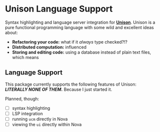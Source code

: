 # Unison Language Support

Syntax highlighting and language server integration for [**Unison**][unison]. Unison is a pure functional programming language with some wild and excellent ideas about:

- **Refactoring your code:** what if it _always_ type checked?!?
- **Distributed computation:** influenced
- **Storing and editing code:** using a database instead of plain text files, which means

[unison]: https://www.unison-lang.org

<!-- TODO: screenshot/GIF -->

## Language Support

This package currently supports the following features of Unison: **_LITERALLY NONE OF THEM._** Because I just started it.

Planned, though:

- [ ] syntax highlighting
- [ ] LSP integration
- [ ] running `ucm` directly in Nova
- [ ] viewing the `ui` directly within Nova
